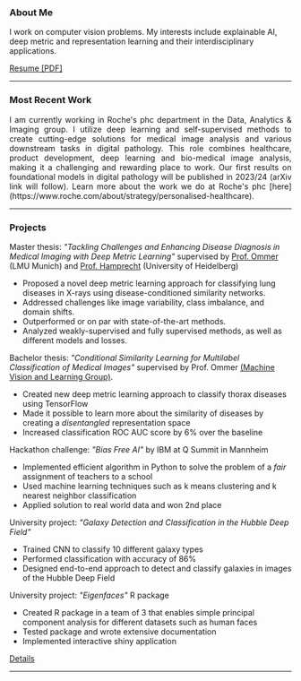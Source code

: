 ### About Me
I work on computer vision problems. My interests include explainable AI, deep metric and representation learning and their interdisciplinary applications.

<a href="https://mafi2.github.io/files/Resume.pdf" target="_blank"><span class="uk-icon link-text" uk-icon="icon: file-pdf; ratio: 1"></span><span class="link-text">Resume [PDF]</span></a>

---

### Most Recent Work

<p style='text-align: justify;'>
I am currently working in Roche's phc department in the Data, Analytics & Imaging group. I utilize deep learning and self-supervised methods to create cutting-edge solutions for medical image analysis and various downstream tasks in digital pathology. This role combines healthcare, product development, deep learning and bio-medical image analysis, making it a challenging and rewarding place to work. Our first results on foundational models in digital pathology will be published in 2023/24 (arXiv link will follow). Learn more about the work we do at Roche's phc [here](https://www.roche.com/about/strategy/personalised-healthcare). </p>

---

### Projects 

Master thesis: _"Tackling Challenges and Enhancing Disease Diagnosis in Medical Imaging with Deep Metric Learning"_ supervised by [Prof. Ommer](https://ommer-lab.com) (LMU Munich) and [Prof. Hamprecht](https://hci.iwr.uni-heidelberg.de/ial) (University of Heidelberg)
* Proposed a novel deep metric learning approach for classifying lung diseases in X-rays using disease-conditioned similarity networks.
* Addressed challenges like image variability, class imbalance, and domain shifts.
* Outperformed or on par with state-of-the-art methods.
* Analyzed weakly-supervised and fully supervised methods, as well as different models and losses.


Bachelor thesis: _"Conditional Similarity Learning for Multilabel Classification of Medical Images"_ 
supervised by Prof. Ommer [(Machine Vision and Learning Group)](https://ommer-lab.com).
* Created new deep metric learning approach to classify thorax diseases using TensorFlow
* Made it possible to learn more about the similarity of diseases by creating a <i>disentangled</i> representation space
* Increased classification ROC AUC score by 6% over the baseline

Hackathon challenge: _"Bias Free AI"_ by IBM at Q Summit in Mannheim
* Implemented efficient algorithm in Python to solve the problem of a <i>fair</i> assignment of teachers to a school
* Used machine learning techniques such as k means clustering and k nearest neighbor classification
* Applied solution to real world data and won 2nd place

University project: _"Galaxy Detection and Classification in the Hubble Deep Field"_
* Trained CNN to classify 10 different galaxy types
* Performed classification with accuracy of 86%
* Designed end-to-end approach to detect and classify galaxies in images of the Hubble Deep Field

University project: _"Eigenfaces"_ R package
* Created R package in a team of 3 that enables simple principal component analysis for different datasets such as human faces
* Tested package and wrote extensive documentation
* Implemented interactive shiny application

<a href="https://mafi2.github.io/projects" ><span class="uk-icon link-text" uk-icon="icon: chevron-right; ratio: 1"></span><span class="link-text">Details</span></a>


---
<!---

### Here is an unordered list:

*   Item foo
*   Item bar
*   Item baz


### And a nested list:

- level 1 item
  - level 2 item
  - level 2 item
    - level 3 item
    - level 3 item
- level 1 item
  - level 2 item

### Small image

![Octocat](https://github.githubassets.com/images/icons/emoji/octocat.png)

-->